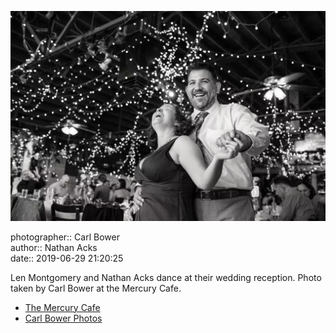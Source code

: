 ![Len Montgomery and Nathan Acks dance](assets/2019-06-29-set-4-the-dance-36.webp)

photographer:: Carl Bower  
author:: Nathan Acks  
date:: 2019-06-29 21:20:25

Len Montgomery and Nathan Acks dance at their wedding reception. Photo taken by Carl Bower at the Mercury Cafe.

* [The Mercury Cafe](http://mercurycafe.com)
* [Carl Bower Photos](https://carlbowerphotos.com)
